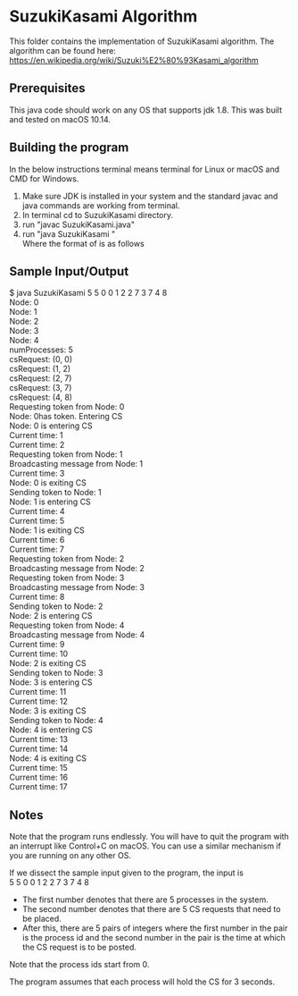 # SuzukiKasami Algorithm

This folder contains the implementation of SuzukiKasami algorithm. The algorithm can be 
found here: https://en.wikipedia.org/wiki/Suzuki%E2%80%93Kasami_algorithm

## Prerequisites
This java code should work on any OS that supports jdk 1.8. This was built and tested on macOS 10.14.

## Building the program
In the below instructions terminal means terminal for Linux or macOS and CMD for Windows.

1. Make sure JDK is installed in your system and the standard javac and java commands are working from terminal.
2. In terminal cd to SuzukiKasami directory.
3. run "javac SuzukiKasami.java"
4. run "java SuzukiKasami <Args>" <br>
    Where the format of <Args> is as follows

    

## Sample Input/Output
$ java SuzukiKasami 5 5 0 0 1 2 2 7 3 7 4 8 <br>
Node: 0 <br>
Node: 1 <br>
Node: 2 <br>
Node: 3 <br>
Node: 4 <br>
numProcesses: 5 <br>
csRequest: (0, 0) <br>
csRequest: (1, 2) <br>
csRequest: (2, 7) <br>
csRequest: (3, 7) <br>
csRequest: (4, 8) <br>
Requesting token from Node: 0 <br>
Node: 0has token. Entering CS <br>
Node: 0 is entering CS <br>
Current time: 1 <br>
Current time: 2 <br>
Requesting token from Node: 1 <br>
Broadcasting message from Node: 1 <br>
Current time: 3 <br>
Node: 0 is exiting CS <br>
Sending token to Node: 1 <br>
Node: 1 is entering CS <br>
Current time: 4 <br>
Current time: 5 <br>
Node: 1 is exiting CS <br>
Current time: 6 <br>
Current time: 7 <br>
Requesting token from Node: 2 <br>
Broadcasting message from Node: 2 <br>
Requesting token from Node: 3 <br>
Broadcasting message from Node: 3 <br>
Current time: 8 <br>
Sending token to Node: 2 <br>
Node: 2 is entering CS <br>
Requesting token from Node: 4 <br>
Broadcasting message from Node: 4 <br>
Current time: 9 <br>
Current time: 10 <br>
Node: 2 is exiting CS <br>
Sending token to Node: 3 <br>
Node: 3 is entering CS <br>
Current time: 11 <br>
Current time: 12 <br>
Node: 3 is exiting CS <br>
Sending token to Node: 4 <br>
Node: 4 is entering CS <br>
Current time: 13 <br>
Current time: 14 <br>
Node: 4 is exiting CS <br>
Current time: 15 <br>
Current time: 16 <br>
Current time: 17 <br>


## Notes

Note that the program runs endlessly. You will have to quit the program with an interrupt like Control+C on macOS. You can use a similar mechanism if you are running on any other OS.

If we dissect the sample input given to the program, the input is <br> 
5 5 0 0 1 2 2 7 3 7 4 8

- The first number denotes that there are 5 processes in the system. 
- The second number denotes that there are 5 CS requests that need to be placed. <br>
- After this, there are 5 pairs of integers where the first number in the pair is the process id and the second number in the pair is the time at which the CS request is to be posted. 


Note that the process ids start from 0.

The program assumes that each process will hold the CS for 3 seconds.